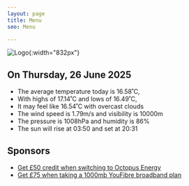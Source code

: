 ```yaml
---
layout: page
title: Menu
seo: Menu

---
```


![Logo](/images/logo.jpg){:width="832px"}

<!-- weather_marker starts -->
## On Thursday, 26 June 2025

- The average temperature today is 16.58˚C,
- With highs of 17.14˚C and lows of 16.49˚C,
- It may feel like 16.54˚C with overcast clouds
- The wind speed is 1.79m/s and visibility is 10000m
- The pressure is 1008hPa and humidity is 86%
- The sun will rise at 03:50 and set at 20:31

<!-- weather_marker ends -->

## Sponsors

- [Get £50 credit when switching to Octopus Energy](https://bit.ly/3oD1nnS)
- [Get £75 when taking a 1000mb YouFibre broadband plan](https://aklam.io/91zWhU?)
